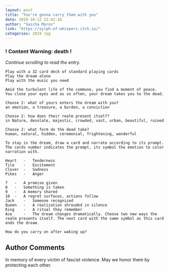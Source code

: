 ```yaml
---
layout: post
title: "You're gonna carry them with you"
date: 2019-10-12 22:42:16
author: "Sascha Moros"
link: "https://sylph-of-whispers.itch.io/"
categories: 2019 rpg
---
```

<div id="warning"><div id="content"><h3><strong>! Content Warning: death !</strong></h3><i>Continue scrolling to read the entry.</i></div></div>
 
```
Play with a 32 card deck of standard playing cards
Play the dream alone
Play with the music you need

Amid the turbulent life of the commune, you find a moment of peace. You close your eyes and as so often, your dream takes you to the dead.

Choose 2: what of yours enters the dream with you?
an emotion, a treasure, a burden, a conviction

Choose 2: how does their realm present itself?
in Nature, desolate, majestic, crowded, vast, urban, beautiful, ruined

Choose 2: what form do the dead take?
human, natural, hidden, ceremonial, frightening, wonderful

To stay in the dream, draw a card and narrate according to its prompt. The cards number indicates the prompt, its symbol the emotion to color narration with.

Heart 	-	Tenderness
Tile	-	Excitement
Clover	-	Sadness
Pikes	-	Anger

7 	-	A promise given
8 	-	Something is taken
9 	-	A memory shared
10 	-	A regret surfaces, actions follow
Jack	-	Someone recognized
Queen 	-	A realization shrouded in silence
King 	-	A ritual they remember
Ace 	-  	The dream changes dramatically. Choose two new ways the realm presents itself. The next card with the same symbol as this card ends the dream.

How do you carry on after waking up?
```
## Author Comments
In memory of every victim of fascist violence. May we honor them by protecting each other.

